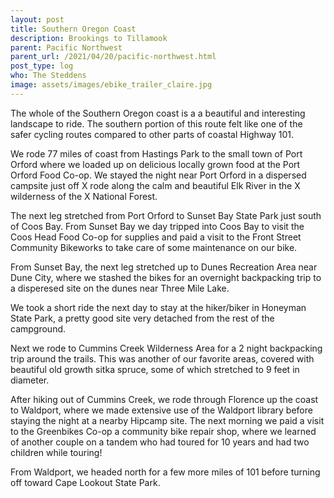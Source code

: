 ```yaml
---
layout: post
title: Southern Oregon Coast
description: Brookings to Tillamook
parent: Pacific Northwest
parent_url: /2021/04/20/pacific-northwest.html
post_type: log
who: The Steddens
image: assets/images/ebike_trailer_claire.jpg
---
```


The whole of the Southern Oregon coast is a a beautiful and interesting landscape to ride.  The southern portion of this route felt like one of the safer cycling routes compared to other parts of coastal Highway 101.

We rode 77 miles of coast from Hastings Park to the small town of Port Orford where we loaded up on delicious locally grown food at the Port Orford Food Co-op. We stayed the night near Port Orford in a dispersed campsite just off X rode along the calm and beautiful Elk River in the X wilderness of the X National Forest.

The next leg stretched from Port Orford to Sunset Bay State Park just south of Coos Bay.  From Sunset Bay we day tripped into Coos Bay to visit the Coos Head Food Co-op for supplies and paid a visit to the Front Street Community Bikeworks to take care of some maintenance on our bike.

From Sunset Bay, the next leg stretched up to Dunes Recreation Area near Dune City, where we stashed the bikes for an overnight backpacking trip to a disperesed site on the dunes near Three Mile Lake.

We took a short ride the next day to stay at the hiker/biker in Honeyman State Park, a pretty good site very detached from the rest of the campground.

Next we rode to Cummins Creek Wilderness Area for a 2 night backpacking trip around the trails.  This was another of our favorite areas, covered with beautiful old growth sitka spruce, some of which stretched to 9 feet in diameter.

After hiking out of Cummins Creek, we rode through Florence up the coast to Waldport, where we made extensive use of the Waldport library before staying the night at a nearby Hipcamp site.  The next morning we paid a visit to the Greenbikes Co-op a community bike repair shop, where we learned of another couple on a tandem who had toured for 10 years and had two children while touring!

From Waldport, we headed north for a few more miles of 101 before turning off toward Cape Lookout State Park.